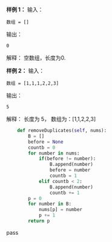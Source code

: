 
**样例 1：**
输入：
```
数组 = []
```
输出：
```
0
```
解释：
空数组，长度为0.

**样例 2：**
输入：
```
数组 = [1,1,1,2,2,3]
```
输出：
```
5
```
解释：
长度为 5， 数组为：[1,1,2,2,3]


```python
    def removeDuplicates(self, nums):
        B = []
        before = None
        countb = 0
        for number in nums:
            if(before != number):
                B.append(number)
                before = number
                countb = 1
            elif countb < 2:
                B.append(number)
                countb += 1
        p = 0
        for number in B:
            nums[p] = number
            p += 1
        return p
```
pass